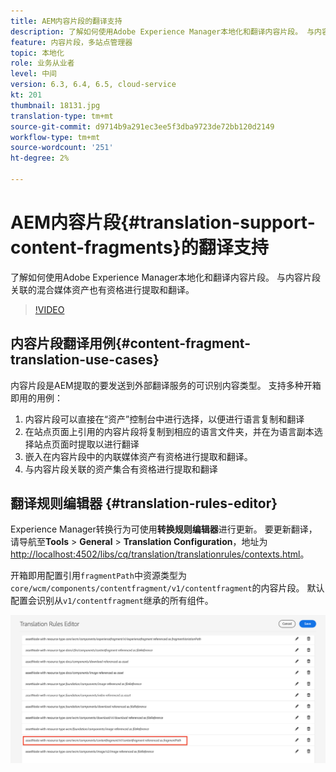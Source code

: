 ```yaml
---
title: AEM内容片段的翻译支持
description: 了解如何使用Adobe Experience Manager本地化和翻译内容片段。 与内容片段关联的混合媒体资产也有资格进行提取和翻译。
feature: 内容片段，多站点管理器
topic: 本地化
role: 业务从业者
level: 中间
version: 6.3, 6.4, 6.5, cloud-service
kt: 201
thumbnail: 18131.jpg
translation-type: tm+mt
source-git-commit: d9714b9a291ec3ee5f3dba9723de72bb120d2149
workflow-type: tm+mt
source-wordcount: '251'
ht-degree: 2%

---
```



# AEM内容片段{#translation-support-content-fragments}的翻译支持

了解如何使用Adobe Experience Manager本地化和翻译内容片段。 与内容片段关联的混合媒体资产也有资格进行提取和翻译。

>[!VIDEO](https://video.tv.adobe.com/v/18131/?quality=12&learn=on)

## 内容片段翻译用例{#content-fragment-translation-use-cases}

内容片段是AEM提取的要发送到外部翻译服务的可识别内容类型。 支持多种开箱即用的用例：

1. 内容片段可以直接在“资产”控制台中进行选择，以便进行语言复制和翻译
2. 在站点页面上引用的内容片段将复制到相应的语言文件夹，并在为语言副本选择站点页面时提取以进行翻译
3. 嵌入在内容片段中的内联媒体资产有资格进行提取和翻译。
4. 与内容片段关联的资产集合有资格进行提取和翻译

## 翻译规则编辑器 {#translation-rules-editor}

Experience Manager转换行为可使用&#x200B;**转换规则编辑器**&#x200B;进行更新。 要更新翻译，请导航至&#x200B;**Tools** > **General** > **Translation Configuration**，地址为[http://localhost:4502/libs/cq/translation/translationrules/contexts.html](http://localhost:4502/libs/cq/translation/translationrules/contexts.html)。

开箱即用配置引用`fragmentPath`中资源类型为`core/wcm/components/contentfragment/v1/contentfragment`的内容片段。 默认配置会识别从`v1/contentfragment`继承的所有组件。

![翻译规则编辑器](assets/translation-configuration.png)
